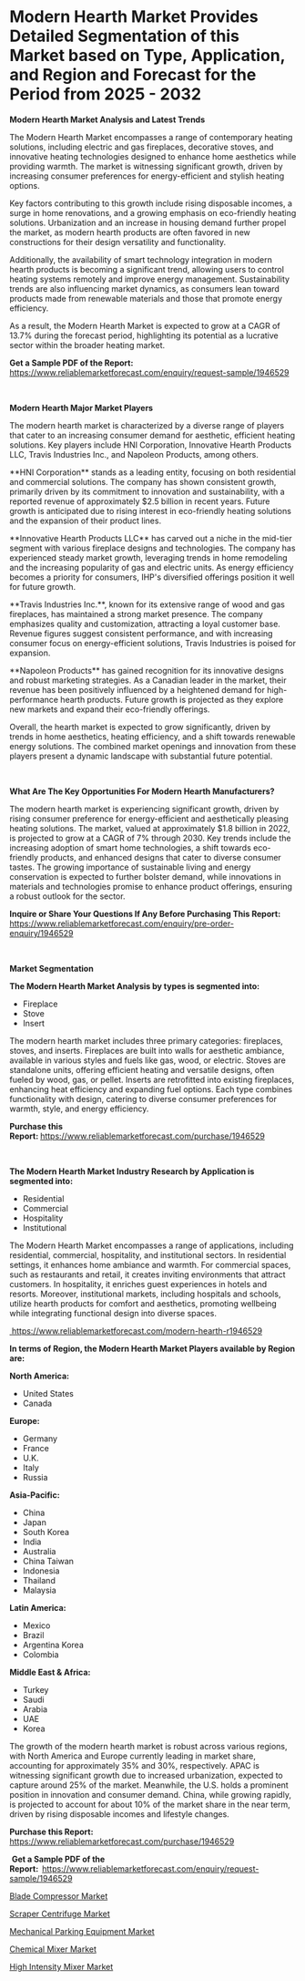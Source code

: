 <p><h1>Modern Hearth Market Provides Detailed Segmentation of this Market based on Type, Application, and Region and Forecast for the Period from 2025 - 2032</h1></p><p><strong>Modern Hearth Market Analysis and Latest Trends</strong></p>
<p><p>The Modern Hearth Market encompasses a range of contemporary heating solutions, including electric and gas fireplaces, decorative stoves, and innovative heating technologies designed to enhance home aesthetics while providing warmth. The market is witnessing significant growth, driven by increasing consumer preferences for energy-efficient and stylish heating options. </p><p>Key factors contributing to this growth include rising disposable incomes, a surge in home renovations, and a growing emphasis on eco-friendly heating solutions. Urbanization and an increase in housing demand further propel the market, as modern hearth products are often favored in new constructions for their design versatility and functionality. </p><p>Additionally, the availability of smart technology integration in modern hearth products is becoming a significant trend, allowing users to control heating systems remotely and improve energy management. Sustainability trends are also influencing market dynamics, as consumers lean toward products made from renewable materials and those that promote energy efficiency. </p><p>As a result, the Modern Hearth Market is expected to grow at a CAGR of 13.7% during the forecast period, highlighting its potential as a lucrative sector within the broader heating market.</p></p>
<p><strong>Get a Sample PDF of the Report:&nbsp;</strong> <a href="https://www.reliablemarketforecast.com/enquiry/request-sample/1946529?utm_campaign=1130&utm_medium=2&utm_source=Github&utm_content=ia&utm_term=10042025&utm_id=modern-hearth">https://www.reliablemarketforecast.com/enquiry/request-sample/1946529</a></p>
<p>&nbsp;</p>
<p><strong>Modern Hearth Major Market Players</strong></p>
<p><p>The modern hearth market is characterized by a diverse range of players that cater to an increasing consumer demand for aesthetic, efficient heating solutions. Key players include HNI Corporation, Innovative Hearth Products LLC, Travis Industries Inc., and Napoleon Products, among others.</p><p>**HNI Corporation** stands as a leading entity, focusing on both residential and commercial solutions. The company has shown consistent growth, primarily driven by its commitment to innovation and sustainability, with a reported revenue of approximately $2.5 billion in recent years. Future growth is anticipated due to rising interest in eco-friendly heating solutions and the expansion of their product lines.</p><p>**Innovative Hearth Products LLC** has carved out a niche in the mid-tier segment with various fireplace designs and technologies. The company has experienced steady market growth, leveraging trends in home remodeling and the increasing popularity of gas and electric units. As energy efficiency becomes a priority for consumers, IHP's diversified offerings position it well for future growth.</p><p>**Travis Industries Inc.**, known for its extensive range of wood and gas fireplaces, has maintained a strong market presence. The company emphasizes quality and customization, attracting a loyal customer base. Revenue figures suggest consistent performance, and with increasing consumer focus on energy-efficient solutions, Travis Industries is poised for expansion.</p><p>**Napoleon Products** has gained recognition for its innovative designs and robust marketing strategies. As a Canadian leader in the market, their revenue has been positively influenced by a heightened demand for high-performance hearth products. Future growth is projected as they explore new markets and expand their eco-friendly offerings.</p><p>Overall, the hearth market is expected to grow significantly, driven by trends in home aesthetics, heating efficiency, and a shift towards renewable energy solutions. The combined market openings and innovation from these players present a dynamic landscape with substantial future potential.</p></p>
<p>&nbsp;</p>
<p><strong>What Are The Key Opportunities For Modern Hearth Manufacturers?</strong></p>
<p><p>The modern hearth market is experiencing significant growth, driven by rising consumer preference for energy-efficient and aesthetically pleasing heating solutions. The market, valued at approximately $1.8 billion in 2022, is projected to grow at a CAGR of 7% through 2030. Key trends include the increasing adoption of smart home technologies, a shift towards eco-friendly products, and enhanced designs that cater to diverse consumer tastes. The growing importance of sustainable living and energy conservation is expected to further bolster demand, while innovations in materials and technologies promise to enhance product offerings, ensuring a robust outlook for the sector.</p></p>
<p><strong>Inquire or Share Your Questions If Any Before Purchasing This Report:</strong> <a href="https://www.reliablemarketforecast.com/enquiry/pre-order-enquiry/1946529?utm_campaign=1130&utm_medium=2&utm_source=Github&utm_content=ia&utm_term=10042025&utm_id=modern-hearth">https://www.reliablemarketforecast.com/enquiry/pre-order-enquiry/1946529</a></p>
<p>&nbsp;</p>
<p><strong>Market Segmentation</strong></p>
<p><strong>The Modern Hearth Market Analysis by types is segmented into:</strong></p>
<p><ul><li>Fireplace</li><li>Stove</li><li>Insert</li></ul></p>
<p><p>The modern hearth market includes three primary categories: fireplaces, stoves, and inserts. Fireplaces are built into walls for aesthetic ambiance, available in various styles and fuels like gas, wood, or electric. Stoves are standalone units, offering efficient heating and versatile designs, often fueled by wood, gas, or pellet. Inserts are retrofitted into existing fireplaces, enhancing heat efficiency and expanding fuel options. Each type combines functionality with design, catering to diverse consumer preferences for warmth, style, and energy efficiency.</p></p>
<p><strong>Purchase this Report:&nbsp;</strong><a href="https://www.reliablemarketforecast.com/purchase/1946529?utm_campaign=1130&utm_medium=2&utm_source=Github&utm_content=ia&utm_term=10042025&utm_id=modern-hearth">https://www.reliablemarketforecast.com/purchase/1946529</a></p>
<p>&nbsp;</p>
<p><strong>The Modern Hearth Market Industry Research by Application is segmented into:</strong></p>
<p><ul><li>Residential</li><li>Commercial</li><li>Hospitality</li><li>Institutional</li></ul></p>
<p><p>The Modern Hearth Market encompasses a range of applications, including residential, commercial, hospitality, and institutional sectors. In residential settings, it enhances home ambiance and warmth. For commercial spaces, such as restaurants and retail, it creates inviting environments that attract customers. In hospitality, it enriches guest experiences in hotels and resorts. Moreover, institutional markets, including hospitals and schools, utilize hearth products for comfort and aesthetics, promoting wellbeing while integrating functional design into diverse spaces.</p></p>
<p><a href="https://www.reliablemarketforecast.com/modern-hearth-r1946529?utm_campaign=1130&utm_medium=2&utm_source=Github&utm_content=ia&utm_term=10042025&utm_id=modern-hearth">&nbsp;https://www.reliablemarketforecast.com/modern-hearth-r1946529</a></p>
<p><strong>In terms of Region, the Modern Hearth Market Players available by Region are:</strong></p>
<p>
    <p> <strong> North America: </strong>
        <ul>
            <li>United States</li>
            <li>Canada</li>
        </ul>
        </p> 
    <p> <strong> Europe: </strong>
        <ul>
            <li>Germany</li>
            <li>France</li>
            <li>U.K.</li>
            <li>Italy</li>
            <li>Russia</li>
        </ul>
        </p> 
    <p> <strong> Asia-Pacific: </strong>
        <ul>
            <li>China</li>
            <li>Japan</li>
            <li>South Korea</li>
            <li>India</li>
            <li>Australia</li>
            <li>China Taiwan</li>
            <li>Indonesia</li>
            <li>Thailand</li>
            <li>Malaysia</li>
        </ul>
        </p> 
    <p> <strong> Latin America: </strong>
        <ul>
            <li>Mexico</li>
            <li>Brazil</li>
            <li>Argentina Korea</li>
            <li>Colombia</li>
        </ul>
        </p> 
    <p> <strong> Middle East & Africa: </strong>
        <ul>
            <li>Turkey</li>
            <li>Saudi</li>
            <li>Arabia</li>
            <li>UAE</li>
            <li>Korea</li>
        </ul>
    </p>
    </p>
<p><p>The growth of the modern hearth market is robust across various regions, with North America and Europe currently leading in market share, accounting for approximately 35% and 30%, respectively. APAC is witnessing significant growth due to increased urbanization, expected to capture around 25% of the market. Meanwhile, the U.S. holds a prominent position in innovation and consumer demand. China, while growing rapidly, is projected to account for about 10% of the market share in the near term, driven by rising disposable incomes and lifestyle changes.</p></p>
<p><strong>Purchase this Report: </strong><a href="https://www.reliablemarketforecast.com/purchase/1946529?utm_campaign=1130&utm_medium=2&utm_source=Github&utm_content=ia&utm_term=10042025&utm_id=modern-hearth">https://www.reliablemarketforecast.com/purchase/1946529</a></p>
<p>&nbsp;<strong>Get a Sample PDF of the Report:&nbsp;&nbsp;</strong><a href="https://www.reliablemarketforecast.com/enquiry/request-sample/1946529?utm_campaign=1130&utm_medium=2&utm_source=Github&utm_content=ia&utm_term=10042025&utm_id=modern-hearth">https://www.reliablemarketforecast.com/enquiry/request-sample/1946529</a></p>
<p><strong></strong></p>
<p><p><a href="https://github.com/arocasanzib6/Market-Research-Report-List-1/blob/main/blade-compressor-market.md?utm_campaign=1130&utm_medium=2&utm_source=Github&utm_content=ia&utm_term=10042025&utm_id=modern-hearth">Blade Compressor Market</a></p><p><a href="https://github.com/arneslullapq/Market-Research-Report-List-1/blob/main/scraper-centrifuge-market.md?utm_campaign=1130&utm_medium=2&utm_source=Github&utm_content=ia&utm_term=10042025&utm_id=modern-hearth">Scraper Centrifuge Market</a></p><p><a href="https://github.com/mukaithaisia/Market-Research-Report-List-1/blob/main/mechanical-parking-equipment-market.md?utm_campaign=1130&utm_medium=2&utm_source=Github&utm_content=ia&utm_term=10042025&utm_id=modern-hearth">Mechanical Parking Equipment Market</a></p><p><a href="https://github.com/langolaskark/Market-Research-Report-List-1/blob/main/chemical-mixer-market.md?utm_campaign=1130&utm_medium=2&utm_source=Github&utm_content=ia&utm_term=10042025&utm_id=modern-hearth">Chemical Mixer Market</a></p><p><a href="https://github.com/thatejanet4y/Market-Research-Report-List-1/blob/main/high-intensity-mixer-market.md?utm_campaign=1130&utm_medium=2&utm_source=Github&utm_content=ia&utm_term=10042025&utm_id=modern-hearth">High Intensity Mixer Market</a></p></p>
